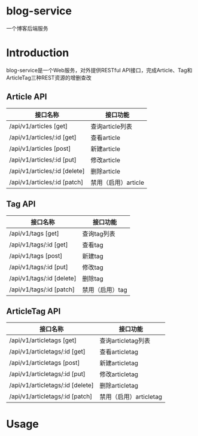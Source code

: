 # blog-service
一个博客后端服务

# Introduction
blog-service是一个Web服务，对外提供RESTful API接口，完成Article、Tag和ArticleTag三种REST资源的增删查改

## Article API
|接口名称|接口功能|
|---|---|
|/api/v1/articles [get]|查询article列表|
|/api/v1/articles/:id [get]|查看article|
|/api/v1/articles [post]|新建article|
|/api/v1/articles/:id [put]|修改article|
|/api/v1/articles/:id [delete]|删除article|
|/api/v1/articles/:id [patch]|禁用（启用）article|

## Tag API
|接口名称|接口功能|
|---|---|
|/api/v1/tags [get]|查询tag列表|
|/api/v1/tags/:id [get]|查看tag|
|/api/v1/tags [post]|新建tag|
|/api/v1/tags/:id [put]|修改tag|
|/api/v1/tags/:id [delete]|删除tag|
|/api/v1/tags/:id [patch]|禁用（启用）tag|

## ArticleTag API
|接口名称|接口功能|
|---|---|
|/api/v1/articletags [get]|查询articletag列表|
|/api/v1/articletags/:id [get]|查看articletag|
|/api/v1/articletags [post]|新建articletag|
|/api/v1/articletags/:id [put]|修改articletag|
|/api/v1/articletags/:id [delete]|删除articletag|
|/api/v1/articletags/:id [patch]|禁用（启用）articletag|

# Usage